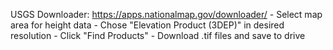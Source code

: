 USGS Downloader: https://apps.nationalmap.gov/downloader/
    - Select map area for height data
    - Chose "Elevation Product (3DEP)" in desired resolution
    - Click "Find Products"
    - Download .tif files and save to drive
